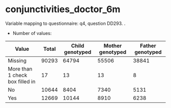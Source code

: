 # conjunctivities_doctor_6m
Variable mapping to questionnaire: q4, question DD293.
.
- Number of values:

| Value | Total | Child genotyped | Mother genotyped | Father genotyped |
| ----- | ----- | --------------- | ---------------- | ---------------- |
| Missing | 90293 | 64794 | 55506 | 38841 |
| More than 1 check box filled in | 17 | 13 | 13 |8 |
| No | 10644 | 8404 | 7340 |5131 |
| Yes | 12669 | 10144 | 8910 |6238 |



